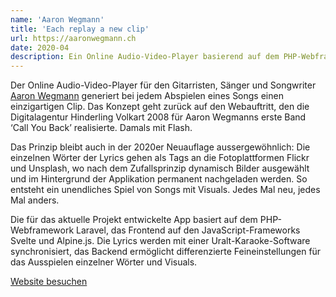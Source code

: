 ```yaml
---
name: 'Aaron Wegmann'
title: 'Each replay a new clip'
url: https://aaronwegmann.ch
date: 2020-04
description: Ein Online Audio-Video-Player basierend auf dem PHP-Webframework Laravel.
---
```

Der Online Audio-Video-Player für den Gitarristen, Sänger und Songwriter [Aaron Wegmann](https://aaronwegmann.ch) generiert bei jedem Abspielen eines Songs einen einzigartigen Clip. Das Konzept geht zurück auf den Webauftritt, den die Digitalagentur Hinderling Volkart 2008 für Aaron Wegmanns erste Band ‘Call You Back’ realisierte. Damals mit Flash.

Das Prinzip bleibt auch in der 2020er Neuauflage aussergewöhnlich: Die einzelnen Wörter der Lyrics gehen als Tags an die Fotoplattformen Flickr und Unsplash, wo nach dem Zufallsprinzip dynamisch Bilder ausgewählt und im Hintergrund der Applikation permanent nachgeladen werden. So entsteht ein unendliches Spiel von Songs mit Visuals. Jedes Mal neu, jedes Mal anders.

Die für das aktuelle Projekt entwickelte App basiert auf dem PHP-Webframework <span class="code">Laravel</span>, das Frontend auf den JavaScript-Frameworks <span class="code">Svelte</span> und <span class="code">Alpine.js</span>. Die Lyrics werden mit einer Uralt-Karaoke-Software synchronisiert, das Backend ermöglicht differenzierte Feineinstellungen für das Ausspielen einzelner Wörter und Visuals.

[Website besuchen](https://aaronwegmann.ch)
